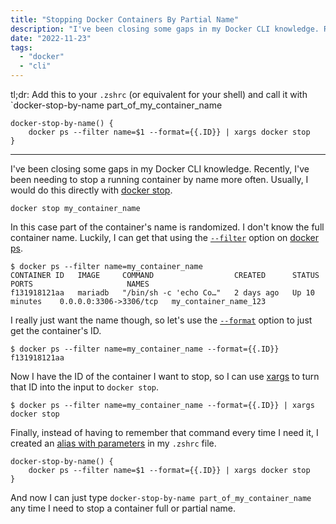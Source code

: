 ```yaml
---
title: "Stopping Docker Containers By Partial Name"
description: "I've been closing some gaps in my Docker CLI knowledge. Recently, I've been needing to stop a running container by name more often."
date: "2022-11-23"
tags: 
  - "docker"
  - "cli"
---
```


tl;dr: Add this to your `.zshrc` (or equivalent for your shell) and call it with `docker-stop-by-name part_of_my_container_name

```
docker-stop-by-name() {
    docker ps --filter name=$1 --format={{.ID}} | xargs docker stop
}
```

---

I've been closing some gaps in my Docker CLI knowledge. Recently, I've been needing to stop a running container by name more often. Usually, I would do this directly with [docker stop](https://docs.docker.com/engine/reference/commandline/stop/).

```
docker stop my_container_name
```

In this case part of the container's name is randomized. I don't know the full container name. Luckily, I can get that using the [`--filter`](https://docs.docker.com/engine/reference/commandline/ps/#filtering) option on [docker ps](https://docs.docker.com/engine/reference/commandline/ps/).

```
$ docker ps --filter name=my_container_name
CONTAINER ID   IMAGE     COMMAND                  CREATED      STATUS          PORTS                     NAMES
f131918121aa   mariadb   "/bin/sh -c 'echo Co…"   2 days ago   Up 10 minutes    0.0.0.0:3306->3306/tcp   my_container_name_123
```

I really just want the name though, so let's use the [`--format`](https://docs.docker.com/engine/reference/commandline/ps/#formatting) option to just get the container's ID.

```
$ docker ps --filter name=my_container_name --format={{.ID}}
f131918121aa
```

Now I have the ID of the container I want to stop, so I can use [xargs](https://en.wikipedia.org/wiki/Xargs) to turn that ID into the input to `docker stop`.

```
$ docker ps --filter name=my_container_name --format={{.ID}} | xargs docker stop
```

Finally, instead of having to remember that command every time I need it, I created an [alias with parameters](https://www.thorsten-hans.com/5-types-of-zsh-aliases#functions-for-aliases-with-parameters) in my `.zshrc` file.

```
docker-stop-by-name() {
    docker ps --filter name=$1 --format={{.ID}} | xargs docker stop
}
```

And now I can just type `docker-stop-by-name part_of_my_container_name` any time I need to stop a container full or partial name.